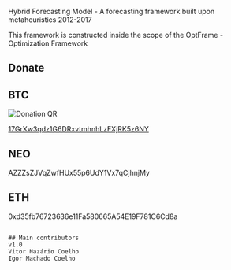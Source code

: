 Hybrid Forecasting Model - A forecasting framework built upon metaheuristics
2012-2017

This framework is constructed inside the scope of the OptFrame - Optimization Framework


Donate
------

## BTC
![Donation QR](http://i.imgur.com/xC5SnSL.png)

[17GrXw3qdz1G6DRxvtmhnhLzFXjRK5z6NY](http://i.imgur.com/xC5SnSL.png)

## NEO
AZZZsZJVqZwfHUx55p6UdY1Vx7qCjhnjMy

## ETH
0xd35fb76723636e11Fa580665A54E19F781C6Cd8a
~~~

## Main contributors
v1.0
Vitor Nazário Coelho
Igor Machado Coelho

